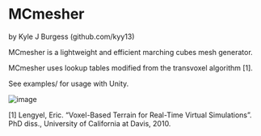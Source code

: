 # MCmesher
by Kyle J Burgess (github.com/kyy13)


MCmesher is a lightweight and efficient marching cubes mesh generator.

MCmesher uses lookup tables modified from the transvoxel algorithm [1].

See examples/ for usage with Unity.


![image](https://user-images.githubusercontent.com/58697284/149840616-e3d4d47b-8983-4b8b-8c36-067eece90dfc.png)


[1] Lengyel, Eric. “Voxel-Based Terrain for Real-Time Virtual Simulations”. PhD diss., University of California at Davis, 2010.
